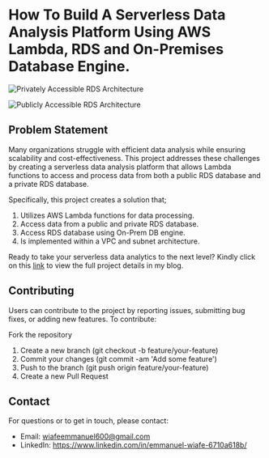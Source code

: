 # How To Build A Serverless Data Analysis Platform Using AWS Lambda, RDS and On-Premises Database Engine.

![Privately Accessible RDS Architecture]((https://github.com/TheWiafe/How-To-Build-A-Serverless-Data-Analysis-Platform-Using-Lambda-RDS-On-Prem-DB-Engine/blob/main/Privately%20Accessible%20RDS%20Architecture.png))

![Publicly Accessible RDS Architecture]((https://github.com/TheWiafe/How-To-Build-A-Serverless-Data-Analysis-Platform-Using-Lambda-RDS-On-Prem-DB-Engine/blob/main/Publicly%20Accessible%20RDS%20Architecture.png))

## Problem Statement

Many organizations struggle with efficient data analysis while ensuring scalability and cost-effectiveness. This project addresses these challenges by creating a serverless data analysis platform that allows Lambda functions to access and process data from both a public RDS database and a private RDS database.

Specifically, this project creates a solution that;

1. Utilizes AWS Lambda functions for data processing.
2. Access data from a public and private RDS database.
3. Access RDS database using On-Prem DB engine.
4. Is implemented within a VPC and subnet architecture.
   
Ready to take your serverless data analytics to the next level? Kindly click on this [link]([https://medium.com/@wiafeemmanuel600/how-to-create-an-automatic-file-upload-notification-system-pipeline-cef4033bfa6c](https://medium.com/@wiafeemmanuel600/how-to-build-a-serverless-data-analysis-platform-using-aws-lambda-rds-and-on-premises-database-8eb6223320d3)) to view the full project details in my blog.  

## Contributing
Users can contribute to the project by reporting issues, submitting bug fixes, or adding new features. To contribute:

Fork the repository
1. Create a new branch (git checkout -b feature/your-feature)
2. Commit your changes (git commit -am 'Add some feature')
3. Push to the branch (git push origin feature/your-feature)
4. Create a new Pull Request

## Contact
For questions or to get in touch, please contact:

- Email: wiafeemmanuel600@gmail.com
- LinkedIn: https://www.linkedin.com/in/emmanuel-wiafe-6710a618b/
